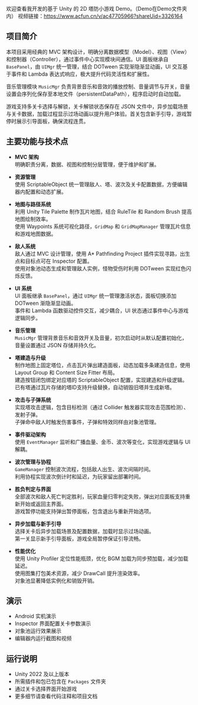 欢迎查看我开发的基于 Unity 的 2D 塔防小游戏 Demo。（Demo在Demo文件夹内）
视频链接：https://www.acfun.cn/v/ac47705966?shareUid=3326164

## 项目简介

本项目采用经典的 MVC 架构设计，明确分离数据模型（Model）、视图（View）和控制器（Controller），通过事件中心实现模块间通信。UI 面板继承自 `BasePanel`，由 `UIMgr` 统一管理，结合 DOTween 实现渐隐渐显动画，UI 交互基于事件和 Lambda 表达式响应，极大提升代码灵活性和扩展性。

音乐管理模块 `MusicMgr` 负责背景音乐和音效的播放控制、音量调节与开关，音量设置会序列化保存至本地文件（persistentDataPath），程序启动时自动加载。

游戏支持多关卡选择与解锁，关卡解锁状态保存在 JSON 文件中，异步加载场景与关卡数据，加载过程显示过场动画以提升用户体验。首关包含新手引导，游戏暂停时展示引导面板，确保流程连贯。

## 主要功能与技术点

- **MVC 架构**  
  明确职责分离，数据、视图和控制分层管理，便于维护和扩展。

- **资源管理**    
  使用 ScriptableObject 统一管理敌人、塔、波次及关卡配置数据，方便编辑器内配置和动态扩展。

- **地图与路径系统**  
  利用 Unity Tile Palette 制作瓦片地图，结合 RuleTile 和 Random Brush 提高地图绘制效率。  
  使用 Waypoints 系统可视化路径，`GridMap` 和 `GridMapManager` 管理瓦片信息和游戏地图数据。

- **敌人系统**  
  敌人通过 MVC 设计管理，使用 A* Pathfinding Project 插件实现寻路，出生点和目标点可在 Inspector 配置。  
  使用对象池动态生成和管理敌人实例，怪物受伤时利用 DOTween 实现红色闪烁反馈。

- **UI 系统**  
  UI 面板继承 `BasePanel`，通过 `UIMgr` 统一管理激活状态，面板切换添加 DOTween 渐隐渐显动画。  
  事件和 Lambda 函数驱动控件交互，减少耦合，UI 状态通过事件中心与游戏逻辑同步。

- **音乐管理**  
  `MusicMgr` 管理背景音乐和音效开关及音量，初次启动时从默认配置初始化，音量设置通过 JSON 存储并持久化。

- **塔建造与升级**  
  制作地图上固定塔位，点击瓦片弹出建造面板，动态加载多条建造信息，使用 Layout Group 和 Content Size Fitter 布局。  
  建造按钮闭包绑定对应塔的 ScriptableObject 配置，实现建造和升级逻辑。  
  已有塔通过瓦片存储的塔ID支持升级替换，自动销毁旧塔并生成新塔。

- **攻击与子弹系统**  
  实现塔攻击逻辑，包含目标检测（通过 Collider 触发器实现攻击范围检测）、发射子弹。  
  子弹命中敌人时触发伤害事件，子弹和特效同样由对象池管理。

- **事件驱动架构**  
  使用 `EventManager` 监听和广播血量、金币、波次等变化，实现游戏逻辑与 UI 解耦。

- **波次管理与协程**  
  `GameManager` 控制波次流程，包括敌人出生、波次间隔时间。  
  利用协程实现波次倒计时和延迟，为玩家留出部署时间。

- **胜负判定与界面**  
  全部波次和敌人死亡判定胜利，玩家血量归零判定失败，弹出对应面板支持重新开始或返回主界面。  
  游戏暂停功能支持弹出暂停面板，包含退出与重新开始选项。

- **异步加载与新手引导**  
  选择关卡后异步加载场景及配置数据，加载时显示过场动画。  
  第一关显示新手引导面板，游戏全局暂停保证引导流畅。

- **性能优化**  
  使用 Unity Profiler 定位性能瓶颈，优化 BGM 加载为同步预加载，减少加载延迟。  
  使用图集打包美术资源，减少 DrawCall 提升渲染效率。  
  对象池显著降低实例化和销毁开销。

## 演示
- Android 实机演示
- Inspector 界面配置关卡参数演示  
- 对象池运行效果展示  
- 编辑器内运行截图和视频

## 运行说明

- Unity 2022 及以上版本  
- 所需插件和包已包含在 `Packages` 文件夹  
- 通过关卡选择界面开始游戏  
- 更多细节请查看代码注释和项目文档
